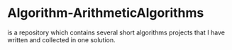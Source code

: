 # Algorithm-ArithmeticAlgorithms 
is a repository which contains several short algorithms projects that I have written and collected in one solution.

